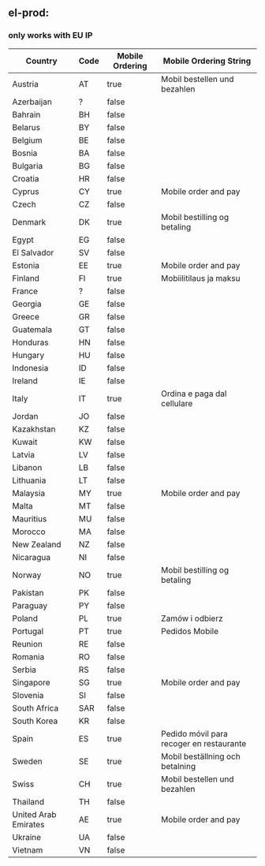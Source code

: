 ## el-prod:

### only works with EU IP

| Country              | Code | Mobile Ordering | Mobile Ordering String          |
|----------------------|------|-----------------|---------------------------------|
| Austria              | AT   | true            | Mobil bestellen und bezahlen    |
| Azerbaijan           | ?    | false           |                                 |
| Bahrain              | BH   | false           |                                 |
| Belarus              | BY   | false           |                                 |
| Belgium              | BE   | false           |                                 |
| Bosnia               | BA   | false           |                                 |
| Bulgaria             | BG   | false           |                                 |
| Croatia              | HR   | false           |                                 |
| Cyprus               | CY   | true            | Mobile order and pay            |
| Czech                | CZ   | false           |                                 |
| Denmark              | DK   | true            | Mobil bestilling og betaling    |
| Egypt                | EG   | false           |                                 |
| El Salvador          | SV   | false           |                                 |
| Estonia              | EE   | true            | Mobile order and pay            |
| Finland              | FI   | true            | Mobiilitilaus ja maksu          |
| France               | ?    | false           |                                 |
| Georgia              | GE   | false           |                                 |
| Greece               | GR   | false           |                                 |
| Guatemala            | GT   | false           |                                 |
| Honduras             | HN   | false           |                                 |
| Hungary              | HU   | false           |                                 |
| Indonesia            | ID   | false           |                                 |
| Ireland              | IE   | false           |                                 |
| Italy                | IT   | true            | Ordina e paga dal cellulare     |
| Jordan               | JO   | false           |                                 |
| Kazakhstan           | KZ   | false           |                                 |
| Kuwait               | KW   | false           |                                 |
| Latvia               | LV   | false           |                                 |
| Libanon              | LB   | false           |                                 |
| Lithuania            | LT   | false           |                                 |
| Malaysia             | MY   | true            | Mobile order and pay            |
| Malta                | MT   | false           |                                 |
| Mauritius            | MU   | false           |                                 |
| Morocco              | MA   | false           |                                 |
| New Zealand          | NZ   | false           |                                 |
| Nicaragua            | NI   | false           |                                 |
| Norway               | NO   | true            | Mobil bestilling og betaling    |
| Pakistan             | PK   | false           |                                 |
| Paraguay             | PY   | false           |                                 |
| Poland               | PL   | true            | Zamów i odbierz                 |
| Portugal             | PT   | true            | Pedidos Mobile                  |
| Reunion              | RE   | false           |                                 |
| Romania              | RO   | false           |                                 |
| Serbia               | RS   | false           |                                 |
| Singapore            | SG   | true            | Mobile order and pay            |
| Slovenia             | SI   | false           |                                 |
| South Africa         | SAR  | false           |                                 |
| South Korea          | KR   | false           |                                 |
| Spain                | ES   | true            | Pedido móvil para recoger en restaurante |
| Sweden               | SE   | true            | Mobil beställning och betalning |
| Swiss                | CH   | true            | Mobil bestellen und bezahlen    |
| Thailand             | TH   | false           |                                 |
| United Arab Emirates | AE   | true            | Mobile order and pay            |
| Ukraine              | UA   | false           |                                 |
| Vietnam              | VN   | false           |                                 |
